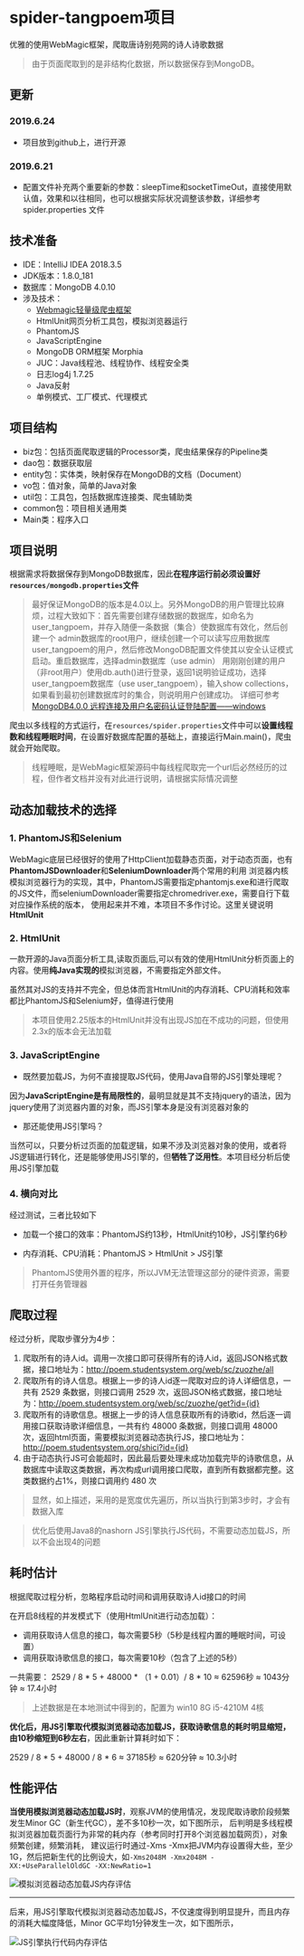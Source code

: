 # spider-tangpoem项目

优雅的使用WebMagic框架，爬取唐诗别苑网的诗人诗歌数据

> 由于页面爬取到的是非结构化数据，所以数据保存到MongoDB。

## 更新
### 2019.6.24
* 项目放到github上，进行开源

### 2019.6.21
* 配置文件补充两个重要新的参数：sleepTime和socketTimeOut，直接使用默认值，效果和以往相同，也可以根据实际状况调整该参数，详细参考 spider.properties 文件

## 技术准备
* IDE：IntelliJ IDEA 2018.3.5
* JDK版本：1.8.0_181
* 数据库：MongoDB 4.0.10
* 涉及技术：
    * [Webmagic轻量级爬虫框架](http://webmagic.io/docs/zh/)
    * HtmlUnit网页分析工具包，模拟浏览器运行
    * PhantomJS
    * JavaScriptEngine
    * MongoDB ORM框架 Morphia
    * JUC：Java线程池、线程协作、线程安全类
    * 日志log4j 1.7.25
    * Java反射
    * 单例模式、工厂模式、代理模式


## 项目结构
* biz包：包括页面爬取逻辑的Processor类，爬虫结果保存的Pipeline类
* dao包：数据获取层
* entity包：实体类，映射保存在MongoDB的文档（Document）
* vo包：值对象，简单的Java对象
* util包：工具包，包括数据库连接类、爬虫辅助类
* common包：项目相关通用类
* Main类：程序入口

## 项目说明
根据需求将数据保存到MongoDB数据库，因此**在程序运行前必须设置好``resources/mongodb.properties``文件**

> 最好保证MongoDB的版本是4.0以上。另外MongoDB的用户管理比较麻烦，过程大致如下：首先需要创建存储数据的数据库，如命名为user_tangpoem，并存入随便一条数据（集合）使数据库有效化，然后创建一个
admin数据库的root用户，继续创建一个可以读写应用数据库user_tangpoem的用户，然后修改MongoDB配置文件使其以安全认证模式启动。重启数据库，选择admin数据库（use admin）
用刚刚创建的用户（非root用户）使用db.auth()进行登录，返回1说明验证成功，选择user_tangpoem数据库（use user_tangpoem），输入show collections，如果看到最初创建数据库时的集合，则说明用户创建成功。
详细可参考 [MongoDB4.0.0 远程连接及用户名密码认证登陆配置——windows](https://blog.csdn.net/qq_26896281/article/details/81206492)

爬虫以多线程的方式运行，在``resources/spider.properties``文件中可以**设置线程数和线程睡眠时间**，在设置好数据库配置的基础上，直接运行Main.main()，爬虫就会开始爬取。

> 线程睡眠，是WebMagic框架源码中每线程爬取完一个url后必然经历的过程，但作者文档并没有对此进行说明，请根据实际情况调整

## 动态加载技术的选择
### 1. PhantomJS和Selenium
WebMagic底层已经很好的使用了HttpClient加载静态页面，对于动态页面，也有**PhantomJSDownloader**和**SeleniumDownloader**两个常用的利用
浏览器内核模拟浏览器行为的实现，其中，PhantomJS需要指定phantomjs.exe和进行爬取的JS文件，而seleniumDownloader需要指定chromedriver.exe，需要自行下载对应操作系统的版本，
使用起来并不难，本项目不多作讨论。这里关键说明**HtmlUnit**

### 2. HtmlUnit
一款开源的Java页面分析工具,读取页面后,可以有效的使用HtmlUnit分析页面上的内容。使用**纯Java实现的**模拟浏览器，不需要指定外部文件。

虽然其对JS的支持并不完全，但总体而言HtmlUnit的内存消耗、CPU消耗和效率都比PhantomJS和Selenium好，值得进行使用

> 本项目使用2.25版本的HtmlUnit并没有出现JS加在不成功的问题，但使用2.3x的版本会无法加载

### 3. JavaScriptEngine
* 既然要加载JS，为何不直接提取JS代码，使用Java自带的JS引擎处理呢？

因为**JavaScriptEngine是有局限性的**，最明显就是其不支持jquery的语法，因为jquery使用了浏览器内置的对象，而JS引擎本身是没有浏览器对象的

* 那还能使用JS引擎吗？

当然可以，只要分析过页面的加载逻辑，如果不涉及浏览器对象的使用，或者将JS逻辑进行转化，还是能够使用JS引擎的，但**牺牲了泛用性**。本项目经分析后使用JS引擎加载

### 4. 横向对比
经过测试，三者比较如下
* 加载一个接口的效率：PhantomJS约13秒，HtmlUnit约10秒，JS引擎约6秒

* 内存消耗、CPU消耗：PhantomJS > HtmlUnit > JS引擎

> PhantomJS使用外置的程序，所以JVM无法管理这部分的硬件资源，需要打开任务管理器

## 爬取过程
经过分析，爬取步骤分为4步：
1. 爬取所有的诗人id。调用一次接口即可获得所有的诗人id，返回JSON格式数据，接口地址为：http://poem.studentsystem.org/web/sc/zuozhe/all
2. 爬取所有的诗人信息。根据上一步的诗人id逐一爬取对应的诗人详细信息，一共有 2529 条数据，则接口调用 2529 次，返回JSON格式数据，接口地址为：http://poem.studentsystem.org/web/sc/zuozhe/get?id={id}
3. 爬取所有的诗歌信息。根据上一步的诗人信息获取所有的诗歌id，然后逐一调用接口获取诗歌详细信息，一共有约 48000 条数据，则接口调用 48000 次，返回html页面，需要模拟浏览器动态执行JS，接口地址为：http://poem.studentsystem.org/shici?id={id}
4. 由于动态执行JS可会能超时，因此最后要处理未成功加载完毕的诗歌信息，从数据库中读取这类数据，再次构成url调用接口爬取，直到所有数据都完整。这类数据约占1%，则接口调用约 480 次

> 显然，如上描述，采用的是宽度优先遍历，所以当执行到第3步时，才会有数据入库

> 优化后使用Java8的nashorn JS引擎执行JS代码，不需要动态加载JS，所以不会出现4的问题

## 耗时估计
根据爬取过程分析，忽略程序启动时间和调用获取诗人id接口的时间

在开启8线程的并发模式下（使用HtmlUnit进行动态加载）：
* 调用获取诗人信息的接口，每次需要5秒（5秒是线程内置的睡眠时间，可设置）
* 调用获取诗歌信息的接口，每次需要10秒（包含了上述的5秒）

一共需要： 2529 / 8 * 5 + 48000 * （1 + 0.01）/ 8 * 10 ≈ 62596秒 ≈ 1043分钟 ≈ 17.4小时

> 上述数据是在本地测试中得到的，配置为 win10 8G i5-4210M 4核

**优化后，用JS引擎取代模拟浏览器动态加载JS，获取诗歌信息的耗时明显缩短，由10秒缩短到6秒左右**，因此重新计算耗时如下：

2529 / 8 * 5 + 48000 / 8 * 6 ≈ 37185秒 ≈ 620分钟 ≈ 10.3小时


## 性能评估
**当使用模拟浏览器动态加载JS时**，观察JVM的使用情况，发现爬取诗歌阶段频繁发生Minor GC（新生代GC），差不多10秒一次，如下图所示，
后判明是多线程模拟浏览器加载页面行为非常的耗内存（参考同时打开8个浏览器加载网页），对象频繁创建，频繁消耗，
建议运行时通过-Xms -Xmx把JVM内存设置得大些，至少1G，然后把新生代的比例设大，如``-Xms2048M -Xmx2048M -XX:+UseParallelOldGC -XX:NewRatio=1``

![模拟浏览器动态加载JS内存评估](http://kanarien-1254133416.cosgz.myqcloud.com/Image%20Bed/%E6%A8%A1%E6%8B%9F%E6%B5%8F%E8%A7%88%E5%99%A8%E5%8A%A8%E6%80%81%E5%8A%A0%E8%BD%BDJS%E5%86%85%E5%AD%98%E8%AF%84%E4%BC%B0.png)

---

后来，用JS引擎取代模拟浏览器动态加载JS，不仅速度得到明显提升，而且内存的消耗大幅度降低，Minor GC平均1分钟发生一次，如下图所示，

![JS引擎执行代码内存评估](http://kanarien-1254133416.cosgz.myqcloud.com/Image%20Bed/JS%E5%BC%95%E6%93%8E%E6%89%A7%E8%A1%8C%E4%BB%A3%E7%A0%81%E5%86%85%E5%AD%98%E8%AF%84%E4%BC%B0.png)
